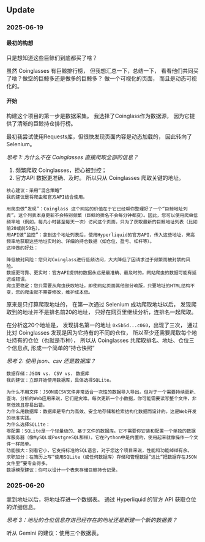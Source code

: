 

## Update

### 2025-06-19 

#### 最初的构想

只是想知道这些巨鲸们到底都买了啥？

虽然 Coinglasses 有巨鲸排行榜，
但我想汇总一下，总结一下，
看看他们共同买了啥？做空的巨鲸多还是做多的巨鲸多？
做一个可视化的页面，
而且是动态可视化的。

#### 开始

构建这个项目的第一步是数据采集。
我选择了Coinglass作为数据源，
因为它提供了清晰的巨鲸持仓排行榜。

最初我尝试使用Requests库，但很快发现页面内容是动态加载的，
因此转向了Selenium。

*思考 1: 为什么不在 Coinglasses 直接爬取全部的信息？*
1. 频繁爬取 Coinglasses，担心被封控；
2. 官方API 数据更准确、及时。
所以只从 Coinglasses 爬取关键的地址。

```
核心建议：采用“混合策略”
我的建议是将爬虫和官方API结合使用。

用爬虫做“发现”：Coinglass 这个网站的价值在于它已经帮你整理好了一个“巨鲸地址列表”。这个列表本身更新不会特别频繁（巨鲸的排名不会每分钟都变）。因此，您可以使用爬虫低频率地（例如，每几小时甚至每天一次）访问这个页面，只为了获取最新的巨鲸地址列表（比如前20或前50名）。
用API做“监控”：拿到这个地址列表后，使用Hyperliquid的官方API，传入这些地址，来高频率地获取这些地址实时的、详细的持仓数据（如仓位、盈亏、杠杆等）。
这样做的好处：

降低被封风险：您只对Coinglass进行低频访问，大大降低了因请求过于频繁而被封禁的风险。
数据更可靠、更实时：官方API提供的数据永远是最准确、最及时的。网站爬虫的数据可能有延迟或错误。
爬虫更稳定：您只需要从爬虫获取地址，即使网站页面其他部分改版，只要地址的HTML结构不变，您的爬虫就不需要修改，维护成本低。
```

原来是只打算爬取地址的，
在第一次通过 Selenium 成功爬取地址以后，
发现爬取到的地址并不是排名前20的地址，
只好在网页里继续分析，连排名一起爬取。

在分析这20个地址是，
发现排名第一的地址 `0x5b5d...c060`，出现了三次，
通过比对 Coinglasses 发现是因为它持有的不同的仓位，
所以至少还需要爬取每个地址持有的仓位（也就是币种），
所以从 Coinglasses 共爬取排名、地址、仓位三个信息点,
形成一个简单的“持仓快照”

*思考 2: 使用 json、csv 还是数据库？*

```
数据存储：JSON vs. CSV vs. 数据库
我的建议：立即开始使用数据库，具体选择SQLite。

为什么不用文件：JSON或CSV文件非常适合一次性的数据导入导出。但对于一个需要持续更新、查询、分析的Web应用来说，它们是灾难。每次更新一个小数据，你可能需要读写整个文件，非常低效且容易出错。
为什么用数据库：数据库是专门为高效、安全地存储和检索结构化数据而设计的。这是Web开发的标准实践。
为什么选择SQLite：
零配置：SQLite是一个轻量级的、基于文件的数据库。它不需要你安装和配置一个单独的数据库服务器（像MySQL或PostgreSQL那样）。它在Python中是内置的，使用起来就像操作一个文件一样简单。
功能强大：别看它小，它支持标准的SQL语言，对于您这个项目来说，性能和功能绰绰有余。
求职加分：在简历上写“使用SQLite（或任何数据库）存储和管理数据”远比“把数据存在JSON文件里”要专业得多。
数据模型建议：你可以设计一个表来存储巨鲸持仓记录。
```

### 2025-06-20

拿到地址以后，将地址存进一个数据表。
通过 Hyperliquid 的官方 API 获取仓位的详细信息。

*思考 3：地址的仓位信息存进已经存在的地址还是新建一个新的数据表？*

听从 Gemini 的建议：使用三个数据表。
